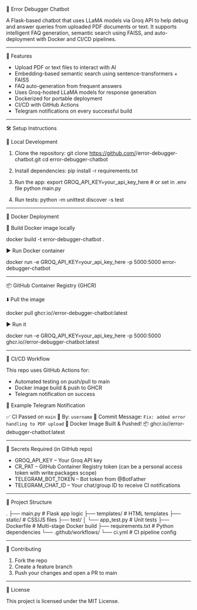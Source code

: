 🧠 Error Debugger Chatbot

A Flask-based chatbot that uses LLaMA models via Groq API to help debug and answer queries from uploaded PDF documents or text. It supports intelligent FAQ generation, semantic search using FAISS, and auto-deployment with Docker and CI/CD pipelines.

---

🚀 Features

- Upload PDF or text files to interact with AI
- Embedding-based semantic search using sentence-transformers + FAISS
- FAQ auto-generation from frequent answers
- Uses Groq-hosted LLaMA models for response generation
- Dockerized for portable deployment
- CI/CD with GitHub Actions
- Telegram notifications on every successful build

---

🛠️ Setup Instructions

🔧 Local Development

1. Clone the repository:
   git clone https://github.com/<your-username>/error-debugger-chatbot.git
   cd error-debugger-chatbot

2. Install dependencies:
   pip install -r requirements.txt

3. Run the app:
   export GROQ_API_KEY=your_api_key_here  # or set in .env file
   python main.py

4. Run tests:
   python -m unittest discover -s test

---

🐳 Docker Deployment

🔨 Build Docker image locally

docker build -t error-debugger-chatbot .

▶️ Run Docker container

docker run -e GROQ_API_KEY=your_api_key_here -p 5000:5000 error-debugger-chatbot

---

📦 GitHub Container Registry (GHCR)

⬇️ Pull the image

docker pull ghcr.io/<your-username>/error-debugger-chatbot:latest

▶️ Run it

docker run -e GROQ_API_KEY=your_api_key_here -p 5000:5000 ghcr.io/<your-username>/error-debugger-chatbot:latest

---

🔁 CI/CD Workflow

This repo uses GitHub Actions for:

- Automated testing on push/pull to main
- Docker image build & push to GHCR
- Telegram notification on success

💬 Example Telegram Notification

✅ CI Passed on `main`
👤 By: `username`
📝 Commit Message: `Fix: added error handling to PDF upload`
🐳 Docker Image Built & Pushed!
📦 ghcr.io/<your-username>/error-debugger-chatbot:latest

---

🔐 Secrets Required (in GitHub repo)

- GROQ_API_KEY – Your Groq API key
- CR_PAT – GitHub Container Registry token (can be a personal access token with write:packages scope)
- TELEGRAM_BOT_TOKEN – Bot token from @BotFather
- TELEGRAM_CHAT_ID – Your chat/group ID to receive CI notifications

---

📁 Project Structure

.
├── main.py                 # Flask app logic
├── templates/              # HTML templates
├── static/                 # CSS/JS files
├── test/
│   └── app_test.py         # Unit tests
├── Dockerfile              # Multi-stage Docker build
├── requirements.txt        # Python dependencies
└── .github/workflows/
    └── ci.yml              # CI pipeline config

---

🤝 Contributing

1. Fork the repo
2. Create a feature branch
3. Push your changes and open a PR to main

---

📝 License

This project is licensed under the MIT License.
